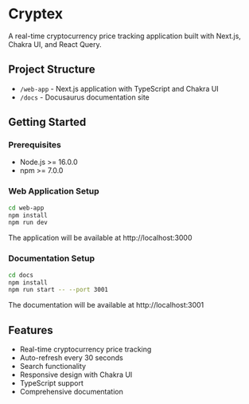 # Cryptex

A real-time cryptocurrency price tracking application built with Next.js, Chakra UI, and React Query.

## Project Structure

- `/web-app` - Next.js application with TypeScript and Chakra UI
- `/docs` - Docusaurus documentation site

## Getting Started

### Prerequisites
- Node.js >= 16.0.0
- npm >= 7.0.0

### Web Application Setup

```bash
cd web-app
npm install
npm run dev
```

The application will be available at http://localhost:3000

### Documentation Setup

```bash
cd docs
npm install
npm run start -- --port 3001
```

The documentation will be available at http://localhost:3001

## Features

- Real-time cryptocurrency price tracking
- Auto-refresh every 30 seconds
- Search functionality
- Responsive design with Chakra UI
- TypeScript support
- Comprehensive documentation
